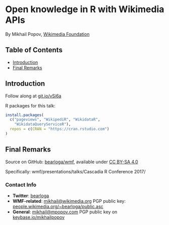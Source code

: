 # Open knowledge in R with Wikimedia APIs

By Mikhail Popov, [Wikimedia Foundation](https://wikimediafoundation.org)

## Table of Contents

-   [Introduction](#introduction)
-   [Final Remarks](#final-remarks)

Introduction
------------

Follow along at [git.io/vSi6a](https://git.io/vSi6a)

R packages for this talk:

``` r
install.packages(
  c("pageviews", "WikipediR", "WikidataR",
    "WikidataQueryServiceR"),
  repos = c(CRAN = "https://cran.rstudio.com")
)
```

Final Remarks
-------------

Source on GitHub: [bearloga/wmf](https://github.com/bearloga/wmf/tree/master/presentations/talks/Cascadia%20R%20Conference%202017), available under [CC BY-SA 4.0](https://creativecommons.org/licenses/by-sa/4.0/)

Specifically: wmf/presentations/talks/Cascadia R Conference 2017/

### Contact Info

-   **Twitter**: [bearloga](https://twitter.com/bearloga)
-   **WMF-related**: <mikhail@wikimedia.org> PGP public key: [people.wikimedia.org/~bearloga/public.asc](https://people.wikimedia.org/~bearloga/public.asc)
-   **General**: <mikhail@mpopov.com> PGP public key on [keybase.io/mikhailpopov](https://keybase.io/mikhailpopov)

